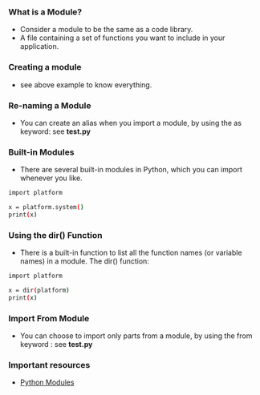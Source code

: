 ### What is a Module?
* Consider a module to be the same as a code library.
* A file containing a set of functions you want to include in your application.

### Creating a module
* see above example to know everything.

### Re-naming a Module
* You can create an alias when you import a module, by using the as keyword: see **test.py**

### Built-in Modules
* There are several built-in modules in Python, which you can import whenever you like.
```bash
import platform

x = platform.system()
print(x) 
```

### Using the dir() Function
* There is a built-in function to list all the function names (or variable names) in a module. The dir() function:
```bash
import platform

x = dir(platform)
print(x) 
```

### Import From Module
* You can choose to import only parts from a module, by using the from keyword : see **test.py**

### Important resources
* [Python Modules](https://www.w3schools.com/python/python_modules.asp)